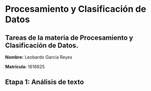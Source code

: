 # Procesamiento y Clasificación de Datos
## Tareas de la materia de Procesamiento y Clasificación de Datos.

**Nombre:** Leobardo García Reyes

**Matrícula:** 1616825

## Etapa 1: Análisis de texto

